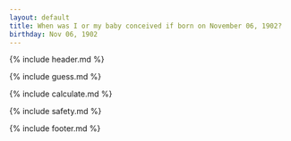 ```yaml
---
layout: default
title: When was I or my baby conceived if born on November 06, 1902?
birthday: Nov 06, 1902
---
```


{% include header.md %}

{% include guess.md %}

{% include calculate.md %}

{% include safety.md %}

{% include footer.md %}



